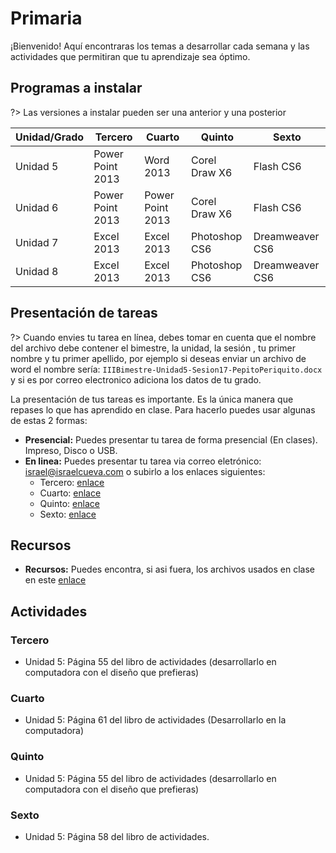 # Primaria

¡Bienvenido! Aquí encontraras los temas a desarrollar cada semana y las actividades que permitiran que tu aprendizaje sea óptimo.

## Programas a instalar

?> Las versiones a instalar pueden ser una anterior y una posterior

Unidad/Grado | Tercero | Cuarto | Quinto | Sexto
-- | --  | -- | -- | --
Unidad 5 | Power Point 2013 | Word 2013 | Corel Draw X6 | Flash CS6
Unidad 6 | Power Point 2013 | Power Point 2013 | Corel Draw X6 | Flash CS6
Unidad 7 | Excel 2013 | Excel 2013 | Photoshop CS6 | Dreamweaver CS6
Unidad 8 | Excel 2013 | Excel 2013 | Photoshop CS6 | Dreamweaver CS6

## Presentación de tareas

?> Cuando envies tu tarea en línea, debes tomar en cuenta que el nombre del archivo debe contener el bimestre, la unidad, la sesión , tu primer nombre y tu primer apellido, por ejemplo si deseas enviar un archivo de word el nombre sería: `IIIBimestre-Unidad5-Sesion17-PepitoPeriquito.docx` y si es por correo electronico adiciona los datos de tu grado.

La presentación de tus tareas es importante. Es la única manera que repases lo que has aprendido en clase. Para hacerlo puedes usar algunas de estas 2 formas:

- **Presencial:** Puedes presentar tu tarea de forma presencial (En clases). Impreso, Disco o USB.
- **En linea:** Puedes presentar tu tarea via correo eletrónico: israel@israelcueva.com o subirlo a los enlaces siguientes:
    - Tercero: [enlace](https://www.dropbox.com/request/RmlRC7DN8KqLnsIZ8fZd "Tareas")
    - Cuarto: [enlace](https://www.dropbox.com/request/4VLnNxKXIr1ll8hoOYtR "Tareas")
    - Quinto: [enlace](https://www.dropbox.com/request/3tupnG9RoMfxBxI0yZsL "Tareas")
    - Sexto: [enlace](https://www.dropbox.com/request/bAWcjhP7810Zfa6Hcbih "Tareas")

## Recursos

- **Recursos:** Puedes encontra, si asi fuera, los archivos usados en clase en este [enlace](https://1drv.ms/u/s!AqqTiyJZHGaLgcVNNGl_T0FxCr3Mqg?e=zQwimk "Tareas")

## Actividades

### Tercero

- Unidad 5: Página 55 del libro de actividades (desarrollarlo en computadora con el diseño que prefieras)

### Cuarto

- Unidad 5: Página 61 del libro de actividades (Desarrollarlo en la computadora)

### Quinto

- Unidad 5: Página 55 del libro de actividades (desarrollarlo en computadora con el diseño que prefieras)

### Sexto

- Unidad 5: Página 58 del libro de actividades.